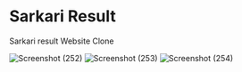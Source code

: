 # Sarkari Result 

Sarkari result Website Clone


![Screenshot (252)](https://user-images.githubusercontent.com/117756490/221232277-a1c14288-9c18-40ef-81bb-8ba52638a7c0.png)
![Screenshot (253)](https://user-images.githubusercontent.com/117756490/221232283-0222b517-e283-41e6-9ee9-d1d5793e5025.png)
![Screenshot (254)](https://user-images.githubusercontent.com/117756490/221232257-34216baf-d6a9-4385-aaf5-582ebfa29b40.png)
